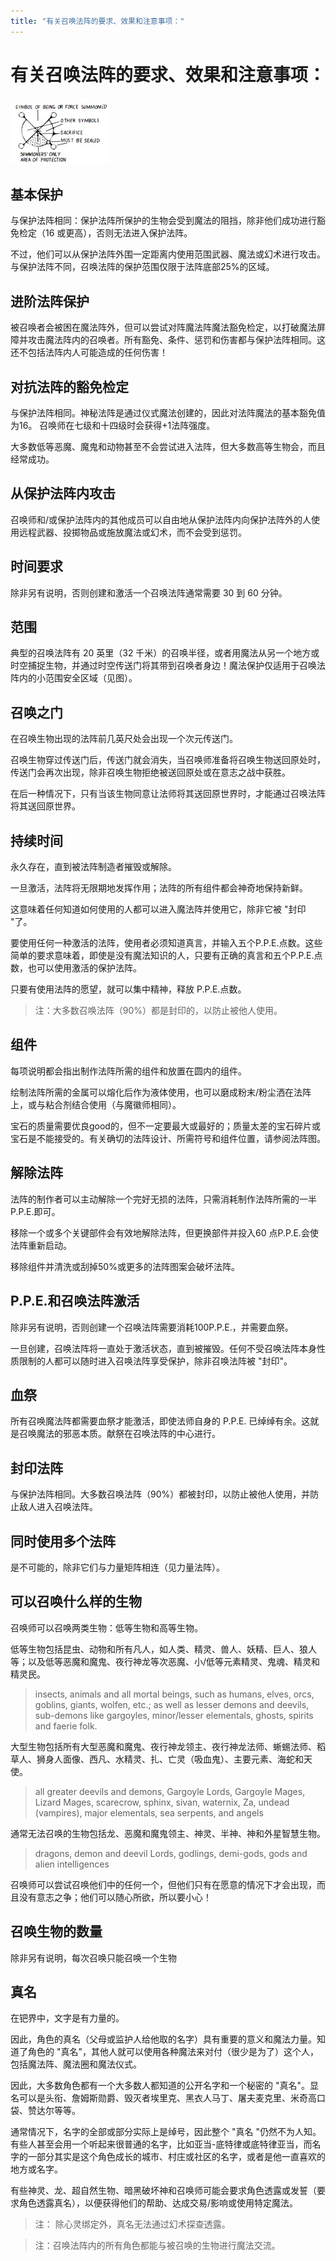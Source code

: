 ```yaml
---
title: "有关召唤法阵的要求、效果和注意事项："
---
```

# 有关召唤法阵的要求、效果和注意事项：

![image-20240702114649421](./assets/image-20240702114649421.webp)

## 基本保护

与保护法阵相同：保护法阵所保护的生物会受到魔法的阻挡，除非他们成功进行豁免检定（16 或更高），否则无法进入保护法阵。

不过，他们可以从保护法阵外围一定距离内使用范围武器、魔法或幻术进行攻击。与保护法阵不同，召唤法阵的保护范围仅限于法阵底部25%的区域。

## 进阶法阵保护

被召唤者会被困在魔法阵外，但可以尝试对阵魔法阵魔法豁免检定，以打破魔法屏障并攻击魔法阵内的召唤者。所有豁免、条件、惩罚和伤害都与保护法阵相同。这还不包括法阵内人可能造成的任何伤害！

## 对抗法阵的豁免检定

与保护法阵相同。神秘法阵是通过仪式魔法创建的，因此对法阵魔法的基本豁免值为16。 召唤师在七级和十四级时会获得+1法阵强度。

大多数低等恶魔、魔鬼和动物甚至不会尝试进入法阵，但大多数高等生物会，而且经常成功。

## 从保护法阵内攻击

召唤师和/或保护法阵内的其他成员可以自由地从保护法阵内向保护法阵外的人使用远程武器、投掷物品或施放魔法或幻术，而不会受到惩罚。

## 时间要求

除非另有说明，否则创建和激活一个召唤法阵通常需要 30 到 60 分钟。

## 范围

典型的召唤法阵有 20 英里（32 千米）的召唤半径，或者用魔法从另一个地方或时空捕捉生物，并通过时空传送门将其带到召唤者身边！魔法保护仅适用于召唤法阵内的小范围安全区域（见图）。

## 召唤之门

在召唤生物出现的法阵前几英尺处会出现一个次元传送门。

召唤生物穿过传送门后，传送门就会消失，当召唤师准备将召唤生物送回原处时，传送门会再次出现，除非召唤生物拒绝被送回原处或在意志之战中获胜。

在后一种情况下，只有当该生物同意让法师将其送回原世界时，才能通过召唤法阵将其送回原世界。

## 持续时间

永久存在，直到被法阵制造者摧毁或解除。

一旦激活，法阵将无限期地发挥作用；法阵的所有组件都会神奇地保持新鲜。

这意味着任何知道如何使用的人都可以进入魔法阵并使用它，除非它被 "封印 "了。

要使用任何一种激活的法阵，使用者必须知道真言，并输入五个P.P.E.点数。这些简单的要求意味着，即使是没有魔法知识的人，只要有正确的真言和五个P.P.E.点数，也可以使用激活的保护法阵。

只要有使用法阵的愿望，就可以集中精神，释放 P.P.E.点数。

> 注：大多数召唤法阵（90%）都是封印的，以防止被他人使用。

## 组件

每项说明都会指出制作法阵所需的组件和放置在圆内的组件。

绘制法阵所需的金属可以熔化后作为液体使用，也可以磨成粉末/粉尘洒在法阵上，或与粘合剂结合使用（与魔徽师相同）。

宝石的质量需要优良good的，但不一定要最大或最好的；质量太差的宝石碎片或宝石是不能接受的。有关确切的法阵设计、所需符号和组件位置，请参阅法阵图。

## 解除法阵

法阵的制作者可以主动解除一个完好无损的法阵，只需消耗制作法阵所需的一半 P.P.E.即可。

移除一个或多个关键部件会有效地解除法阵，但更换部件并投入60 点P.P.E.会使法阵重新启动。

移除组件并清洗或刮掉50%或更多的法阵图案会破坏法阵。

## P.P.E.和召唤法阵激活

除非另有说明，否则创建一个召唤法阵需要消耗100P.P.E.，并需要血祭。

一旦创建，召唤法阵将一直处于激活状态，直到被摧毁。任何不受召唤法阵本身性质限制的人都可以随时进入召唤法阵享受保护，除非召唤法阵被 "封印"。

## 血祭

所有召唤魔法阵都需要血祭才能激活，即使法师自身的 P.P.E. 已绰绰有余。这就是召唤魔法的邪恶本质。献祭在召唤法阵的中心进行。

## 封印法阵

与保护法阵相同。大多数召唤法阵（90%）都被封印，以防止被他人使用，并防止敌人进入召唤法阵。

## 同时使用多个法阵

是不可能的，除非它们与力量矩阵相连（见力量法阵）。

## 可以召唤什么样的生物

召唤师可以召唤两类生物：低等生物和高等生物。

低等生物包括昆虫、动物和所有凡人，如人类、精灵、兽人、妖精、巨人、狼人等；以及低等恶魔和魔鬼、夜行神龙等次恶魔、小/低等元素精灵、鬼魂、精灵和精灵民。

> insects, animals and all mortal beings, such as humans, elves, orcs, goblins, giants, wolfen, etc.; as well as lesser demons and deevils, sub-demons like gargoyles, minor/lesser elementals, ghosts, spirits and faerie folk.

大型生物包括所有大型恶魔和魔鬼、夜行神龙领主、夜行神龙法师、蜥蜴法师、稻草人、狮身人面像、西凡、水精灵、扎、亡灵（吸血鬼）、主要元素、海蛇和天使。

> all greater deevils and demons, Gargoyle Lords, Gargoyle Mages, Lizard Mages, scarecrow, sphinx, sivan, waternix, Za, undead (vampires), major elementals, sea serpents, and angels

通常无法召唤的生物包括龙、恶魔和魔鬼领主、神灵、半神、神和外星智慧生物。

> dragons, demon and deevil Lords, godlings, demi-gods, gods and alien intelligences

召唤师可以尝试召唤他们中的任何一个，但他们只有在愿意的情况下才会出现，而且没有意志之争；他们可以随心所欲，所以要小心！

## 召唤生物的数量

除非另有说明，每次召唤只能召唤一个生物

## 真名

在钯界中，文字是有力量的。

因此，角色的真名（父母或监护人给他取的名字）具有重要的意义和魔法力量。知道了角色的 "真名"，其他人就可以使用各种魔法来对付（很少是为了）这个人，包括魔法阵、魔法圈和魔法仪式。

因此，大多数角色都有一个大多数人都知道的公开名字和一个秘密的 "真名"。显名可以是头衔、詹姆斯勋爵、毁灭者埃里克、黑衣人马丁、屠夫麦克里、米奇高口袋、赞达尔等等。

通常情况下，名字的全部或部分实际上是绰号，因此整个 "真名 "仍然不为人知。有些人甚至会用一个听起来很普通的名字，比如亚当-底特律或底特律亚当，而名字的一部分其实是这个角色成长的城市、村庄或社区的名字，或者是他一直喜欢的地方或名字。

有些神灵、龙、超自然生物、暗黑破坏神和召唤师可能会要求角色透露或发誓（要求角色透露真名），以便获得他们的帮助、达成交易/影响或使用特定魔法。

> 注： 除心灵绑定外，真名无法通过幻术探查透露。

> 注：召唤法阵内的所有角色都能与被召唤的生物进行魔法交流。